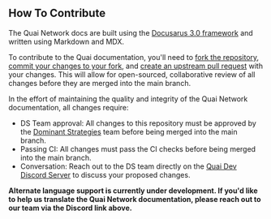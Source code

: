 ## How To Contribute

The Quai Network docs are built using the [Docusarus 3.0 framework](https://docusaurus.io/docs) and written using Markdown and MDX.

To contribute to the Quai documentation, you'll need to [fork the repository](https://docs.github.com/en/get-started/quickstart/fork-a-repo), [commit your changes to your fork](https://docs.github.com/en/get-started/using-git/pushing-commits-to-a-remote-repository), and [create an upstream pull request](https://docs.github.com/en/pull-requests/collaborating-with-pull-requests/proposing-changes-to-your-work-with-pull-requests/creating-a-pull-request-from-a-fork) with your changes. This will allow for open-sourced, collaborative review of all changes before they are merged into the main branch.

In the effort of maintaining the quality and integrity of the Quai Network documentation, all changes require:

- DS Team approval: All changes to this repository must be approved by the [Dominant Strategies](https://dominantstrategies.io) team before being merged into the main branch.
- Passing CI: All changes must pass the CI checks before being merged into the main branch.
- Conversation: Reach out to the DS team directly on the [Quai Dev Discord Server](https://discord.gg/s8y8asPwNC) to discuss your proposed changes.

**Alternate language support is currently under development. If you'd like to help us translate the Quai Network documentation, please reach out to our team via the Discord link above.**
